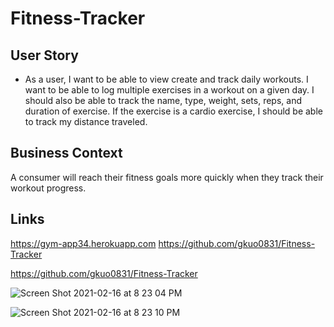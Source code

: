# Fitness-Tracker

## User Story

- As a user, I want to be able to view create and track daily workouts. I want to be able to log multiple exercises in a workout on a given day. I should also be able to track the name, type, weight, sets, reps, and duration of exercise. If the exercise is a cardio exercise, I should be able to track my distance traveled.

## Business Context

A consumer will reach their fitness goals more quickly when they track their workout progress.

## Links

https://gym-app34.herokuapp.com
https://github.com/gkuo0831/Fitness-Tracker

https://github.com/gkuo0831/Fitness-Tracker

![Screen Shot 2021-02-16 at 8 23 04 PM](https://user-images.githubusercontent.com/68671968/108151844-dff86200-7094-11eb-8edc-131429f5db98.png)

![Screen Shot 2021-02-16 at 8 23 10 PM](https://user-images.githubusercontent.com/68671968/108151827-d5d66380-7094-11eb-921e-ac0b329e5d92.png)
